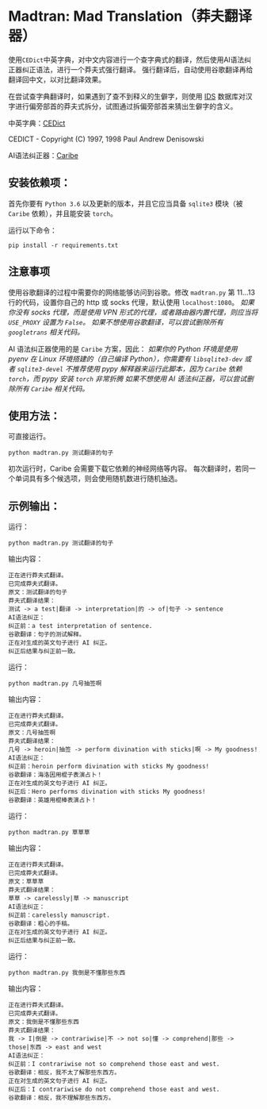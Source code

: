 # Madtran: Mad Translation（莽夫翻译器）

使用`CEDict`中英字典，对中文内容进行一个查字典式的翻译，然后使用AI语法纠正器纠正语法，进行一个莽夫式强行翻译。
强行翻译后，自动使用谷歌翻译再给翻译回中文，以对比翻译效果。

在尝试查字典翻译时，如果遇到了查不到释义的生僻字，则使用 [IDS](https://github.com/yi-bai/ids.git) 数据库对汉字进行偏旁部首的莽夫式拆分，试图通过拆偏旁部首来猜出生僻字的含义。

中英字典：[CEDict](https://www.mdbg.net/chinese/dictionary?page=cc-cedict)

CEDICT - Copyright (C) 1997, 1998 Paul Andrew Denisowski

AI语法纠正器：[Caribe](https://pypi.org/project/Caribe/)

## 安装依赖项：

首先你要有 `Python 3.6` 以及更新的版本，并且它应当具备 `sqlite3` 模块（被 `Caribe` 依赖），并且能安装 `torch`。

运行以下命令：

	pip install -r requirements.txt

## 注意事项

使用谷歌翻译的过程中需要你的网络能够访问到谷歌。修改 `madtran.py` 第 11...13 行的代码，设置你自己的 http 或 socks 代理，默认使用 `localhost:1080`。
*如果你没有 socks 代理，而是使用 VPN 形式的代理，或者路由器内置代理，则应当将 `USE_PROXY` 设置为 `False`。*
*如果不想使用谷歌翻译，可以尝试删除所有 `googletrans` 相关代码。*

AI 语法纠正器使用的是 `Caribe` 方案，因此：
*如果你的 Python 环境是使用 pyenv 在 Linux 环境搭建的（自己编译 Python），你需要有 `libsqlite3-dev` 或者 `sqlite3-devel`*
*不推荐使用 pypy 解释器来运行此脚本，因为 `Caribe` 依赖 `torch`，而 pypy 安装 `torch` 非常折腾*
*如果不想使用 AI 语法纠正器，可以尝试删除所有 `Caribe` 相关代码。*

## 使用方法：

可直接运行。

	python madtran.py 测试翻译的句子

初次运行时，Caribe 会需要下载它依赖的神经网络等内容。
每次翻译时，若同一个单词具有多个候选项，则会使用随机数进行随机抽选。

## 示例输出：

运行：

	python madtran.py 测试翻译的句子

输出内容：

	正在进行莽夫式翻译。
	已完成莽夫式翻译。
	原文：测试翻译的句子
	莽夫式翻译结果：
	测试 -> a test|翻译 -> interpretation|的 -> of|句子 -> sentence
	AI语法纠正：
	纠正前：a test interpretation of sentence.
	谷歌翻译：句子的测试解释。
	正在对生成的英文句子进行 AI 纠正。
	纠正后结果与纠正前一致。

运行：

	python madtran.py 几号抽签啊

输出内容：

	正在进行莽夫式翻译。
	已完成莽夫式翻译。
	原文：几号抽签啊
	莽夫式翻译结果：
	几号 -> heroin|抽签 -> perform divination with sticks|啊 -> My goodness!
	AI语法纠正：
	纠正前：heroin perform divination with sticks My goodness!
	谷歌翻译：海洛因用棍子表演占卜！
	正在对生成的英文句子进行 AI 纠正。
	纠正后：Hero performs divination with sticks My goodness!
	谷歌翻译：英雄用棍棒表演占卜！

运行：

	python madtran.py 草草草

输出内容：

	正在进行莽夫式翻译。
	已完成莽夫式翻译。
	原文：草草草
	莽夫式翻译结果：
	草草 -> carelessly|草 -> manuscript
	AI语法纠正：
	纠正前：carelessly manuscript.
	谷歌翻译：粗心的手稿。
	正在对生成的英文句子进行 AI 纠正。
	纠正后结果与纠正前一致。

运行：

	python madtran.py 我倒是不懂那些东西

输出内容：

	正在进行莽夫式翻译。
	已完成莽夫式翻译。
	原文：我倒是不懂那些东西
	莽夫式翻译结果：
	我 -> I|倒是 -> contrariwise|不 -> not so|懂 -> comprehend|那些 -> those|东西 -> east and west
	AI语法纠正：
	纠正前：I contrariwise not so comprehend those east and west.
	谷歌翻译：相反，我不太了解那些东西方。
	正在对生成的英文句子进行 AI 纠正。
	纠正后：I contrariwise do not comprehend those east and west.
	谷歌翻译：相反，我不理解那些东西方。
